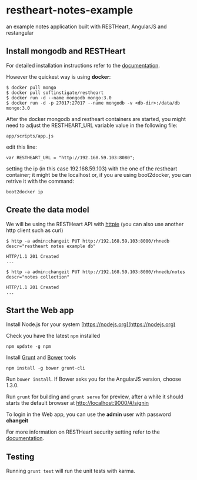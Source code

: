 # restheart-notes-example

an example notes application built with RESTHeart, AngularJS and restangular

## Install mongodb and RESTHeart

For detailed installation instructions refer to the [documentation](http://restheart.org/docs/get-up-and-running.html).

However the quickest way is using **docker**:

	$ docker pull mongo
	$ docker pull softinstigate/restheart
	$ docker run -d --name mongodb mongo:3.0
	$ docker run -d -p 27017:27017 --name mongodb -v <db-dir>:/data/db mongo:3.0

After the docker mongodb and restheart containers are started, you might need to adjust the RESTHEART_URL variable value in the following file:

	app/scripts/app.js
	
edit this line:

	var RESTHEART_URL = "http://192.168.59.103:8080";

setting the ip (in this case 192.168.59.103) with the one of the restheart container; it might be the localhost or, if you are using boot2docker, you can retrive it with the command:

	boot2docker ip

## Create the data model

We will be using the RESTHeart API with [httpie](http://httpie.org) (you can also use another http client such as curl)

	$ http -a admin:changeit PUT http://192.168.59.103:8080/rhnedb descr="restheart notes example db"
	
	HTTP/1.1 201 Created
	...
	
	$ http -a admin:changeit PUT http://192.168.59.103:8080/rhnedb/notes descr="notes collection"
	
	HTTP/1.1 201 Created
	...


## Start the Web app

Install Node.js for your system [https://nodejs.org](https://nodejs.org)

Check you have the latest `npm` installed

	npm update -g npm

Install [Grunt](http://gruntjs.com/getting-started) and [Bower](http://bower.io) tools

	npm install -g bower grunt-cli

Run `bower install`. If Bower asks you for the AngularJS version, choose 1.3.0.

Run `grunt` for building and `grunt serve` for preview, after a while it should starts the default browser at [http://localhost:9000/#/signin](http://localhost:9000/#/signin)

To login in the Web app, you can use the **admin** user with password **changeit**

For more information on RESTHeart security setting refer to the [documentation](http://restheart.org/docs/security.html).

## Testing

Running `grunt test` will run the unit tests with karma.
